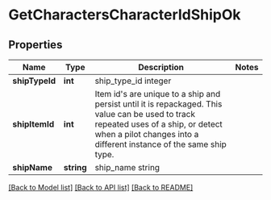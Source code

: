 # GetCharactersCharacterIdShipOk

## Properties
Name | Type | Description | Notes
------------ | ------------- | ------------- | -------------
**shipTypeId** | **int** | ship_type_id integer | 
**shipItemId** | **int** | Item id&#39;s are unique to a ship and persist until it is repackaged. This value can be used to track repeated uses of a ship, or detect when a pilot changes into a different instance of the same ship type. | 
**shipName** | **string** | ship_name string | 

[[Back to Model list]](../README.md#documentation-for-models) [[Back to API list]](../README.md#documentation-for-api-endpoints) [[Back to README]](../README.md)


